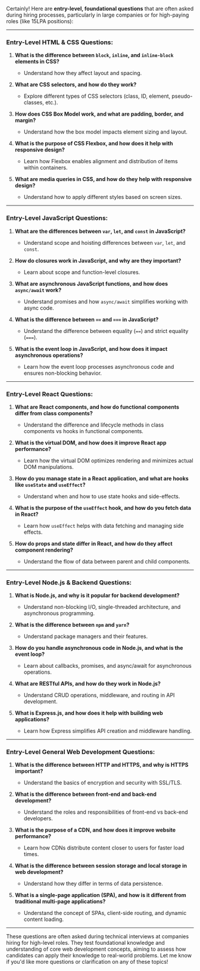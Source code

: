 Certainly! Here are **entry-level, foundational questions** that are often asked during hiring processes, particularly in large companies or for high-paying roles (like 15LPA positions):

---

### **Entry-Level HTML & CSS Questions:**
1. **What is the difference between `block`, `inline`, and `inline-block` elements in CSS?**  
   - Understand how they affect layout and spacing.

2. **What are CSS selectors, and how do they work?**  
   - Explore different types of CSS selectors (class, ID, element, pseudo-classes, etc.).

3. **How does CSS Box Model work, and what are padding, border, and margin?**  
   - Understand how the box model impacts element sizing and layout.

4. **What is the purpose of CSS Flexbox, and how does it help with responsive design?**  
   - Learn how Flexbox enables alignment and distribution of items within containers.

5. **What are media queries in CSS, and how do they help with responsive design?**  
   - Understand how to apply different styles based on screen sizes.

---

### **Entry-Level JavaScript Questions:**
1. **What are the differences between `var`, `let`, and `const` in JavaScript?**  
   - Understand scope and hoisting differences between `var`, `let`, and `const`.

2. **How do closures work in JavaScript, and why are they important?**  
   - Learn about scope and function-level closures.

3. **What are asynchronous JavaScript functions, and how does `async/await` work?**  
   - Understand promises and how `async/await` simplifies working with async code.

4. **What is the difference between `==` and `===` in JavaScript?**  
   - Understand the difference between equality (`==`) and strict equality (`===`).

5. **What is the event loop in JavaScript, and how does it impact asynchronous operations?**  
   - Learn how the event loop processes asynchronous code and ensures non-blocking behavior.

---

### **Entry-Level React Questions:**
1. **What are React components, and how do functional components differ from class components?**  
   - Understand the difference and lifecycle methods in class components vs hooks in functional components.

2. **What is the virtual DOM, and how does it improve React app performance?**  
   - Learn how the virtual DOM optimizes rendering and minimizes actual DOM manipulations.

3. **How do you manage state in a React application, and what are hooks like `useState` and `useEffect`?**  
   - Understand when and how to use state hooks and side-effects.

4. **What is the purpose of the `useEffect` hook, and how do you fetch data in React?**  
   - Learn how `useEffect` helps with data fetching and managing side effects.

5. **How do props and state differ in React, and how do they affect component rendering?**  
   - Understand the flow of data between parent and child components.

---

### **Entry-Level Node.js & Backend Questions:**
1. **What is Node.js, and why is it popular for backend development?**  
   - Understand non-blocking I/O, single-threaded architecture, and asynchronous programming.

2. **What is the difference between `npm` and `yarn`?**  
   - Understand package managers and their features.

3. **How do you handle asynchronous code in Node.js, and what is the event loop?**  
   - Learn about callbacks, promises, and async/await for asynchronous operations.

4. **What are RESTful APIs, and how do they work in Node.js?**  
   - Understand CRUD operations, middleware, and routing in API development.

5. **What is Express.js, and how does it help with building web applications?**  
   - Learn how Express simplifies API creation and middleware handling.

---

### **Entry-Level General Web Development Questions:**
1. **What is the difference between HTTP and HTTPS, and why is HTTPS important?**  
   - Understand the basics of encryption and security with SSL/TLS.

2. **What is the difference between front-end and back-end development?**  
   - Understand the roles and responsibilities of front-end vs back-end developers.

3. **What is the purpose of a CDN, and how does it improve website performance?**  
   - Learn how CDNs distribute content closer to users for faster load times.

4. **What is the difference between session storage and local storage in web development?**  
   - Understand how they differ in terms of data persistence.

5. **What is a single-page application (SPA), and how is it different from traditional multi-page applications?**  
   - Understand the concept of SPAs, client-side routing, and dynamic content loading.

---

These questions are often asked during technical interviews at companies hiring for high-level roles. They test foundational knowledge and understanding of core web development concepts, aiming to assess how candidates can apply their knowledge to real-world problems. Let me know if you'd like more questions or clarification on any of these topics!